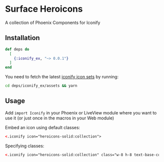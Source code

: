 # Surface Heroicons

A collection of Phoenix Components for Iconify

## Installation

```elixir
def deps do
  [
    {:iconify_ex, "~> 0.0.1"}
  ]
end
```

You need to fetch the latest [iconify icon sets](https://github.com/iconify/icon-sets) by running:
```bash
cd deps/iconify_ex/assets && yarn
```

## Usage

Add `import Iconify` in your Phoenix or LiveView module where you want to use it (or just once in the macros in your Web module)

Embed an icon using default classes:
```html
<.iconify icon="heroicons-solid:collection">
```

Specifying classes:
```html
<.iconify icon="heroicons-solid:collection" class="w-8 h-8 text-base-content" /> 
```

